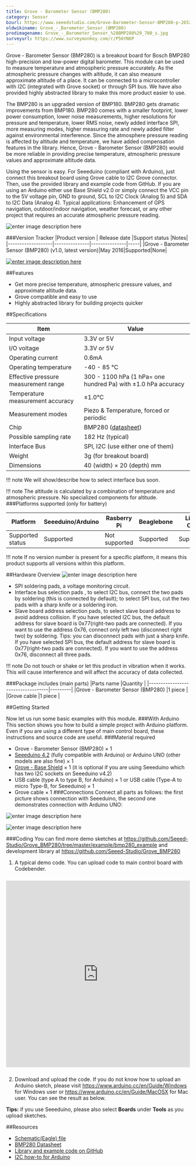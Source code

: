 ```yaml
---
title: Grove - Barometer Sensor (BMP280)
category: Sensor
bzurl: https://www.seeedstudio.com/Grove-Barometer-Sensor-BMP280-p-2652.html
oldwikiname: Grove_-_Barometer_Sensor_(BMP280)
prodimagename: Grove_-_Barometer_Sensor_%28BMP280%29_700_s.jpg
surveyurl: https://www.surveymonkey.com/r/P56YN6P
---
```


Grove - Barometer Sensor (BMP280) is a breakout board for Bosch BMP280 high-precision and low-power digital barometer. This module can be used to measure temperature and atmospheric pressure accurately. As the atmospheric pressure changes with altitude, it can also measure approximate altitude of a place. It can be connected to a microcontroller with I2C (integrated with Grove socket) or through SPI bus. We have also provided highly abstracted library to make this more product easier to use.

The BMP280 is an upgraded version of BMP180. BMP280 gets dramatic improvements from BMP180. BMP280 comes with a smaller footprint, lower power consumption, lower noise measurements, higher resolutions for pressure and temperature, lower RMS noise, newly added interface SPI, more measuring modes, higher measuring rate and newly added filter against environmental interference. Since the atmosphere pressure reading is affected by altitude and temperature, we have added compensation features in the library. Hence, Grove - Barometer Sensor (BMP280) would be more reliable in providing precise temperature, atmospheric pressure values and approximate altitude data.

Using the sensor is easy. For Seeeduino (compliant with Arduino), just connect this breakout board using Grove cable to I2C Grove connector. Then, use the provided library and example code from GitHub. If you are using an Arduino either use Base Shield v2.0 or simply connect the VCC pin to the 5V voltage pin, GND to ground, SCL to I2C Clock (Analog 5) and SDA to I2C Data (Analog 4).
Typical applications: Enhancement of GPS navigation, outdoor/indoor navigation, weather forecast, or any other project that requires an accurate atmospheric pressure reading.

![enter image description here](http://www.seeedstudio.com/wiki/images/d/da/Grove_-_Barometer_Sensor_%28BMP280%29_700_s.jpg)

###Version Tracker
|Product version	| Release date	|Support status	|Notes|
|-------------------|---------------|---------------|-----|
|Grove - Barometer Sensor (BMP280) (v1.0, latest version)|May 2016|Supported|None|


[![enter image description here](http://www.seeedstudio.com/wiki/images/thumb/d/d0/Get_One_Now_Banner.png/150px-Get_One_Now_Banner.png)](http://www.seeedstudio.com/depot/Grove-Barometer-Sensor-BMP280-p-2652.html)


##Features

- Get more precise temperature, atmospheric pressure values, and approximate altitude data.
- Grove compatible and easy to use
- Highly abstracted library for building projects quicker

##Specifications

|Item|Value|
|---|---|
|Input voltage	|3.3V or 5V|
|I/O voltage	|3.3V or 5V|
|Operating current	|0.6mA|
|Operating temperature	|-40 - 85 ℃|
|Effective pressure measurement range	|300 - 1100 hPa (1 hPa= one hundred Pa) with ±1.0 hPa accuracy|
|Temperature measurement accuracy	|±1.0°C|
|Measurement modes|	Piezo & Temperature, forced or periodic|
|Chip	|BMP280 ([datasheet](http://www.seeedstudio.com/wiki/images/5/59/Grove_-_Barometer_Sensor_%28BMP280%29_BMP280-DS001-12_Datasheet.pdf))|
|Possible sampling rate	|182 Hz (typical)|
|Interface Bus|	SPI, I2C (use either one of them)|
|Weight	|3g (for breakout board)|
|Dimensions	|40 (width) × 20 (depth) mm|

!!! note
    We will show/describe how to select interface bus soon.


!!! note
    The altitude is calculated by a combination of temperature and atmospheric pressure. No specialized components for altitude.
###Platforms supported (only for battery)

|Platform	     |Seeeduino/Arduino	|Rasberry Pi	|Beaglebone|	LinkIt ONE|
|----------------|------------------|---------------|----------|--------------|
|Supported status|	Supported       |Not supported  |Supported |Supported     |

!!! note
    If no version number is present for a specific platform, it means this product supports all versions within this platform.

##Hardware Overview
![enter image description here](http://www.seeedstudio.com/wiki/images/e/ec/Grove_-_Barometer_Sensor_%28BMP280%29_Components_1200_s.jpg)

- SPI soldering pads, a voltage monitoring circuit.
- Interface bus selection pads , to select I2C bus, connect the     two pads by soldering (this is connected by default); to select SPI bus, cut the two pads with a sharp knife or a soldering iron.
- Slave board address selection pads, to select slave board address to avoid address collision.
If you have selected I2C bus, the default address for slave board is 0x77(right-two pads are connected). If you want to use the address 0x76, connect only left two (disconnect right two) by soldering. Tips: you can disconnect pads with just a sharp knife.
If you have selected SPI bus, the default address for slave board is 0x77(right-two pads are connected). If you want to use the address 0x76, disconnect all three pads.

!!! note
    Do not touch or shake or let this product in vibration when it works. This will cause interference and will affect the accuracy of data collected.

###Package includes (main parts)
|Parts name                         |Quantity |
|-----------------------------------|---------|
|Grove - Barometer Sensor (BMP280)	|1 piece  |
|Grove cable	                    |1 piece  |


##Getting Started

Now let us run some basic examples with this module.
###With Arduino
This section shows you how to build a simple project with Arduino platform. Even if you are using a different type of main control board, these instructions and source code are useful.
###Material required
- Grove - Barometer Sensor (BMP280) × 1
- [Seeeduino 4.2](http://www.seeedstudio.com/depot/Seeeduino-V42-p-2517.html) (fully compatible with Arduino) or Arduino UNO (other models are also fine) × 1
- [Grove - Base Shield](http://www.seeedstudio.com/wiki/Grove_-_Base_shield_v2) × 1 (it is optional if you are using Seeeduino which has two I2C sockets on Seeeduino v4.2)
- USB cable (type A to type B, for Arduino) × 1 or USB cable (Type-A to micro Type-B, for Seeeduino) × 1
- Grove cable × 1
###Connections
Connect all parts as follows: the first picture shows connection with Seeeduino, the second one demonstrates connection with Arduino UNO:

![enter image description here](http://www.seeedstudio.com/wiki/images/3/38/Grove_-_Barometer_Sensor_%28BMP280%29_Demo_Seeeduino_1200_s.jpg)

![enter image description here](http://www.seeedstudio.com/wiki/images/thumb/3/34/Grove_-_Barometer_Sensor_%28BMP280%29_Demo_Arduino_UNO.jpg/600px-Grove_-_Barometer_Sensor_%28BMP280%29_Demo_Arduino_UNO.jpg)

###Coding
You can find more demo sketches at https://github.com/Seeed-Studio/Grove_BMP280/tree/master/example/bmp280_example and development library at https://github.com/Seeed-Studio/Grove_BMP280
1. A typical demo code. You can upload code to main control board with Codebender.

<iframe style="height: 510px; width: 100%; margin: 10px 0 10px;" allowTransparency="true" src="https://codebender.cc/embed/sketch:305323" frameborder="0"></iframe>

2. Download and upload the code. If you do not know how to upload an Arduino sketch, please visit https://www.arduino.cc/en/Guide/Windows for Windows user or https://www.arduino.cc/en/Guide/MacOSX for Mac user. You can see the result as below.

**Tips:** if you use Seeeduino, please also select **Boards** under **Tools** as you upload sketches.

##Resources
- [Schematic(Eagle) file](http://www.seeedstudio.com/wiki/images/5/55/Battery_kit-3.7V_520mAh_Schematics.zip)
- [BMP280 Datasheet](http://www.seeedstudio.com/wiki/images/5/59/Grove_-_Barometer_Sensor_%28BMP280%29_BMP280-DS001-12_Datasheet.pdf)
- [Library and example code on GitHub](https://github.com/Seeed-Studio/Grove_BMP280)
- [I2C how-to for Arduino](https://www.arduino.cc/en/Reference/Wire)

